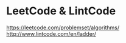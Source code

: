 # LeetCode & LintCode
https://leetcode.com/problemset/algorithms/
http://www.lintcode.com/en/ladder/
